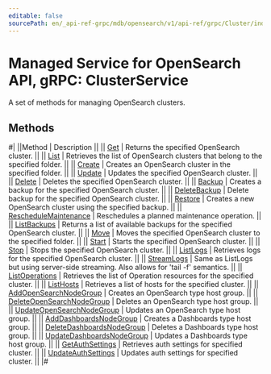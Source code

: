 ```yaml
---
editable: false
sourcePath: en/_api-ref-grpc/mdb/opensearch/v1/api-ref/grpc/Cluster/index.md
---
```


# Managed Service for OpenSearch API, gRPC: ClusterService

A set of methods for managing OpenSearch clusters.

## Methods

#|
||Method | Description ||
|| [Get](get.md) | Returns the specified OpenSearch cluster. ||
|| [List](list.md) | Retrieves the list of OpenSearch clusters that belong to the specified folder. ||
|| [Create](create.md) | Creates an OpenSearch cluster in the specified folder. ||
|| [Update](update.md) | Updates the specified OpenSearch cluster. ||
|| [Delete](delete.md) | Deletes the specified OpenSearch cluster. ||
|| [Backup](backup.md) | Creates a backup for the specified OpenSearch cluster. ||
|| [DeleteBackup](deleteBackup.md) | Delete backup for the specified OpenSearch cluster. ||
|| [Restore](restore.md) | Creates a new OpenSearch cluster using the specified backup. ||
|| [RescheduleMaintenance](rescheduleMaintenance.md) | Reschedules a planned maintenance operation. ||
|| [ListBackups](listBackups.md) | Returns a list of available backups for the specified OpenSearch cluster. ||
|| [Move](move.md) | Moves the specified OpenSearch cluster to the specified folder. ||
|| [Start](start.md) | Starts the specified OpenSearch cluster. ||
|| [Stop](stop.md) | Stops the specified OpenSearch cluster. ||
|| [ListLogs](listLogs.md) | Retrieves logs for the specified OpenSearch cluster. ||
|| [StreamLogs](streamLogs.md) | Same as ListLogs but using server-side streaming. Also allows for 'tail -f' semantics. ||
|| [ListOperations](listOperations.md) | Retrieves the list of Operation resources for the specified cluster. ||
|| [ListHosts](listHosts.md) | Retrieves a list of hosts for the specified cluster. ||
|| [AddOpenSearchNodeGroup](addOpenSearchNodeGroup.md) | Creates an OpenSearch type host group. ||
|| [DeleteOpenSearchNodeGroup](deleteOpenSearchNodeGroup.md) | Deletes an OpenSearch type host group. ||
|| [UpdateOpenSearchNodeGroup](updateOpenSearchNodeGroup.md) | Updates an OpenSearch type host group. ||
|| [AddDashboardsNodeGroup](addDashboardsNodeGroup.md) | Creates a Dashboards type host group. ||
|| [DeleteDashboardsNodeGroup](deleteDashboardsNodeGroup.md) | Deletes a Dashboards type host group. ||
|| [UpdateDashboardsNodeGroup](updateDashboardsNodeGroup.md) | Updates a Dashboards type host group. ||
|| [GetAuthSettings](getAuthSettings.md) | Retrieves auth settings for specified cluster. ||
|| [UpdateAuthSettings](updateAuthSettings.md) | Updates auth settings for specified cluster. ||
|#